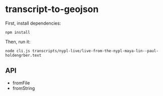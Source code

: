 # transcript-to-geojson

First, install dependencies:

    npm install

Then, run it:

    node cli.js transcripts/nypl-live/live-from-the-nypl-maya-lin--paul-holdengrber.text

## API

- fromFile
- fromString
